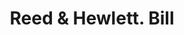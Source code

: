 ---
doi: 10.7916/D86411TT
date_other: '1899'
date_other_textual: '1899'
form: printed ephemera
genre:
- Invoices
name:
- Reed & Hewlett
object_in_context_url: https://biggert.cul.columbia.edu/items/view/ave_biggert_01104
subject_hierarchical_geographic:
- New York, New York, United States
subject_name:
- Reed & Hewlett
title: Reed & Hewlett. Bill
sort_title: Reed & Hewlett. Bill
call_number: ave_biggert_01104
coordinates:
- 40.71277777777778,-74.00583333333333
pid: ave_biggert_01104
identifiers: ave_biggert_01104
thumbnail: https://derivativo-1.library.columbia.edu/iiif/2/ldpd:344786/full/!256,256/0/native.jpg
permalink: /biggert/ave_biggert_01104/
layout: iiif-image-page
---